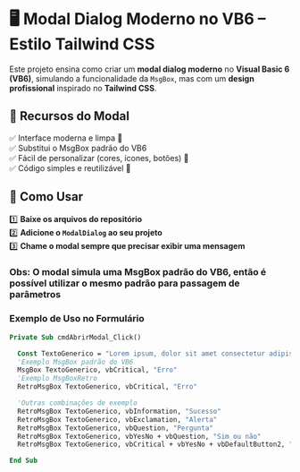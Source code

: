 # 🖥️ Modal Dialog Moderno no VB6 – Estilo Tailwind CSS  

Este projeto ensina como criar um **modal dialog moderno** no **Visual Basic 6 (VB6)**, simulando a funcionalidade da `MsgBox`, mas com um **design profissional** inspirado no **Tailwind CSS**.  

## 🚀 **Recursos do Modal**  
✅ Interface moderna e limpa 📌  
✅ Substitui o MsgBox padrão do VB6  
✅ Fácil de personalizar (cores, ícones, botões) 🎨  
✅ Código simples e reutilizável 🔄  

## 📂 **Como Usar**  

1️⃣ **Baixe os arquivos do repositório**  
2️⃣ **Adicione o `ModalDialog` ao seu projeto**  
3️⃣ **Chame o modal sempre que precisar exibir uma mensagem** 

### **Obs: O modal simula uma MsgBox padrão do VB6, então é possível utilizar o mesmo padrão para passagem de parâmetros**  
### **Exemplo de Uso no Formulário**  

```vb
Private Sub cmdAbrirModal_Click()

  Const TextoGenerico = "Lorem ipsum, dolor sit amet consectetur adipisicing elit. Eius aliquam laudantium explicabo pariatur iste dolorem animi vitae error totam. At sapiente aliquam accusamus facere veritatis."
  'Exemplo MsgBox padrão do VB6
  MsgBox TextoGenerico, vbCritical, "Erro"
  'Exemplo MsgBoxRetro
  RetroMsgBox TextoGenerico, vbCritical, "Erro"

  'Outras combinações de exemplo
  RetroMsgBox TextoGenerico, vbInformation, "Sucesso"
  RetroMsgBox TextoGenerico, vbExclamation, "Alerta"
  RetroMsgBox TextoGenerico, vbQuestion, "Pergunta"
  RetroMsgBox TextoGenerico, vbYesNo + vbQuestion, "Sim ou não"
  RetroMsgBox TextoGenerico, vbCritical + vbYesNo + vbDefaultButton2, "Sim ou não"

End Sub
